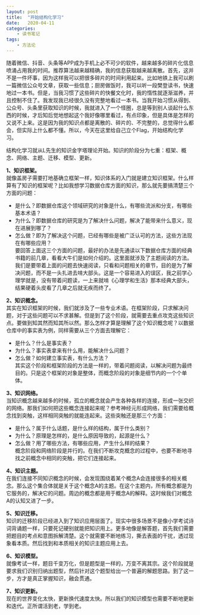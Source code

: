 ```yaml
---
layout: post
title:  "开始结构化学习"
date:   2020-04-11
categories:
    - 读书笔记
tags:
    - 方法论
---
```


随着微信、抖音、头条等APP成为手机上必不可少的软件，越来越多的碎片化信息喷涌占用我的时间。推荐算法越来越精确，我的信息获取越来越离散。首先，这并不是一件坏事，因为这样我可以把很多碎片的时间利用起来。比如地铁上我可以刷一篇微信公众号文章，获取一些信息；厨房做饭时，我可以听一段樊登读书，快速地过一本书。但是，当我习惯了这些碎片的快餐文化时，我的惰性就逐渐滋养，并且控制不住了。我发现我已经很久没有完整地看过一本书。当我开始习惯从得到、公众号、头条里获取知识的时候，我就进入了一个怪圈，总是等到别人谈起什么东西的时候，才后知后觉地想起这个我好像哪里看过，有点印象，但是具体是怎样的又说不上来。这是因为我的知识点都是离散的、碎片的、不完整的，总觉得什么都会，但实际上什么都不懂。所以，今天在这里给自己立个Flag，开始结构化学习。

结构化学习就从L先生的知识金字塔理论开始。知识的阶段分为七重：框架、概念、网络、主题、迁移、模型、更新。

__1、知识框架。__  
就像盖房子需要打地基确立框架一样，知识体系的入门就是建立知识框架。什么样算有了知识的框架呢？比如我想学习数据仓库方面的知识，那么就先要搞清楚三个方面的问题：  
- 是什么？即数据仓库这个领域研究的对象是什么，有哪些流派和分支，有哪些基本术语？
- 为什么？即数据仓库的研究是为了解决什么问题，解决了能带来什么意义，现在进展到哪了？
- 怎么做？即为了解决这个问题，已经有哪些是被广泛认可的方法，这些方法现在有哪些应用？  
要回答上面这三个方面的问题，最好的办法是先通读以下数据仓库方面的经典书籍的前几章，看看大牛们是如何介绍的。这里面就涉及了主题阅读的方法。我们是要带着上面的问题去快速阅读，只看和问题相关的章节，目的是为了解决问题，而不是一头扎进去啃大部头。这是一个容易进入的误区，我之前学心理学就是，没有带着问题读，一上来就啃《心理学和生活》那本经典大部头，结果硬着头皮看了几章之后就无疾而终了。

__2、知识概念。__  
其实在知识框架的时候，我们就涉及了一些专业术语。在框架阶段，只求解决问题，对于这些问题可以不求甚解。但是到了这个阶段，就需要去重点攻克这些知识点。要做到知其然而知其所以然。那么怎样才算是理解了这个知识概念呢？以数据仓库中的事实表为例，同样需要从三个方面去理解它：  
- 是什么？什么是事实表？
- 为什么？事实表拿来有什么用，能解决什么问题？
- 怎么做？如何建立事实表，有什么方法？  
其实这个阶段和框架阶段的方法是一样的，带着问题阅读，以解决问题为最终目的。只是这个框架的对象是整体，而概念阶段的对象是细节内的一个个单体。

__3、知识网络。__  
当知识概念越来越多的时候，孤立的概念就会产生各种各样的连接，形成一张交织的网络。那我们如何把这些概念连接起来呢？参考神经元形成网络，我们需要给概念找到突触，这样相同突触的就能连起来。这些突触还是那三个方面：  
- 是什么？属于什么话题，是什么样的结构，属于什么类别？
- 为什么？原理是怎样的，是什么原因导致的，起源是什么？
- 怎么做？用了哪些方法，有哪些应用，产生什么样的结果？  
概念阶段和网络阶段是并行的。在我们不断攻克概念的过程中，也要不断地寻找之前概念中相同的突触，把它们连接起来。

__4、知识主题。__  
在我们连接不同知识概念的时候，会发现围绕着某个概念A会连接很多的相关概念。那么这个集合体就是关于这个概念A的主题。在这个主题内，所有概念都是为它服务的，解决它的问题。周边的概念都是用于概念A的解释。这时候我们对概念A的认知又进了一步。

__5、知识迁移。__  
知识的迁移阶段已经进入到了知识应用层面了。现实中很多场景不是像小学考试诗词背诵题一样，只要死记硬别就能把知识用上。更多地像是解答题，首先我们需要把题目的考点和意图拆解清楚。这个就需要不断地练习，撕去表面的干扰，透过现象看本质。然后找到和本质相关的知识主题应用上去。

__6、知识模型。__  
就像考试一样，题目千变万化，但是题型是一样的，万变不离其宗。这个阶段就是要求我们识别归纳出题型，然后针对这个题型给出一个普遍的解题思路。到了这一步，方才是真正掌握知识，融会贯通。

__7、知识更新。__  
现在的世界变化太快，更新换代速度太快。所以我们的知识模型也需要不断地更新和迭代。正所谓活到老，学到老。


